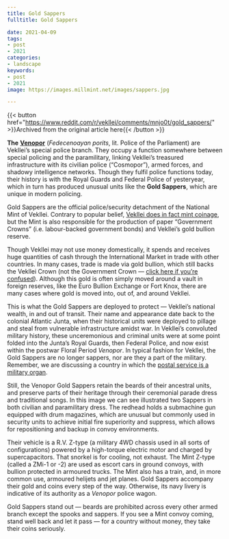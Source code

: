 ```yaml
---
title: Gold Sappers
fulltitle: Gold Sappers

date: 2021-04-09
tags:
- post
- 2021
categories:
- landscape
keywords:
- post
- 2021
image: https://images.millmint.net/images/sappers.jpg

---
```


{{< button href="https://www.reddit.com/r/vekllei/comments/mnjo0t/gold_sappers/" >}}Archived from the original article here{{< /button >}}

**The** [**Venopor**](https://millmint.net/posts/2020-07-08-police/) (*Fedecenoayan porits*, lit. Police of the Parliament) are Vekllei’s special police branch. They occupy a function somewhere between special policing and the paramilitary, linking Vekllei’s treasured infrastructure with its civilian police (“Cosmopor”), armed forces, and shadowy intelligence networks. Though they fulfil police functions today, their history is with the Royal Guards and Federal Police of yesteryear, which in turn has produced unusual units like the **Gold Sappers**, which are unique in modern policing.

Gold Sappers are the official police/security detachment of the National Mint of Vekllei. Contrary to popular belief, [Vekllei does in fact mint coinage](https://millmint.net/posts/2020-06-24-crown/), but the Mint is also responsible for the production of paper “Government Crowns” (i.e. labour-backed government bonds) and Vekllei’s gold bullion reserve.

Though Vekllei may not use money domestically, it spends and receives huge quantities of cash through the International Market in trade with other countries. In many cases, trade is made via gold bullion, which still backs the Vekllei Crown (not the Government Crown — [click here if you’re confused](https://millmint.net/utopia/vekllei/#economy)). Although this gold is often simply moved around a vault in foreign reserves, like the Euro Bullion Exchange or Fort Knox, there are many cases where gold is moved into, out of, and around Vekllei.

This is what the Gold Sappers are deployed to protect — Vekllei’s national wealth, in and out of transit. Their name and appearance date back to the colonial Atlantic Junta, when their historical units were deployed to pillage and steal from vulnerable infrastructure amidst war. In Vekllei’s convoluted military history, these unceremonious and criminal units were at some point folded into the Junta’s Royal Guards, then Federal Police, and now exist within the postwar Floral Period *Venopor*. In typical fashion for Vekllei, the Gold Sappers are no longer sappers, nor are they a part of the military. Remember, we are discussing a country in which the [postal service is a military organ](https://millmint.net/utopia/vekllei/society/mail/#structure).

Still, the Venopor Gold Sappers retain the beards of their ancestral units, and preserve parts of their heritage through their ceremonial parade dress and traditional songs. In this image we can see illustrated two Sappers in both civilian and paramilitary dress. The redhead holds a submachine gun equipped with drum magazines, which are unusual but commonly used in security units to achieve initial fire superiority and suppress, which allows for repositioning and backup in convoy environments.

Their vehicle is a R.V. Z-type (a military 4WD chassis used in all sorts of configurations) powered by a high-torque electric motor and charged by supercapacitors. That snorkel is for cooling, not exhaust. The Mint Z-type (called a ZMi-1 or -2) are used as escort cars in ground convoys, with bullion protected in armoured trucks. The Mint also has a train, and, in more common use, armoured helijets and jet planes. Gold Sappers accompany their gold and coins every step of the way. Otherwise, its navy livery is indicative of its authority as a *Venopor* police wagon.

Gold Sappers stand out — beards are prohibited across every other armed branch except the spooks and sappers. If you see a Mint convoy coming, stand well back and let it pass — for a country without money, they take their coins seriously.
